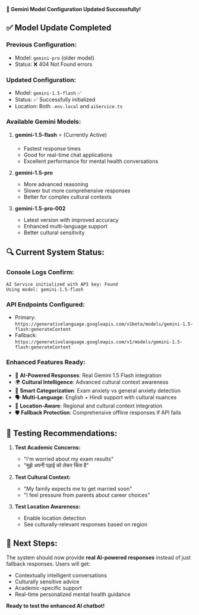 **🎯 Gemini Model Configuration Updated Successfully!**

## ✅ **Model Update Completed**

### **Previous Configuration:**
- Model: `gemini-pro` (older model)
- Status: ❌ 404 Not Found errors

### **Updated Configuration:**
- Model: `gemini-1.5-flash` ✅
- Status: ✅ Successfully initialized  
- Location: Both `.env.local` and `aiService.ts`

### **Available Gemini Models:**
1. **gemini-1.5-flash** ⭐ (Currently Active)
   - Fastest response times
   - Good for real-time chat applications
   - Excellent performance for mental health conversations

2. **gemini-1.5-pro**
   - More advanced reasoning
   - Slower but more comprehensive responses
   - Better for complex cultural contexts

3. **gemini-1.5-pro-002** 
   - Latest version with improved accuracy
   - Enhanced multi-language support
   - Better cultural sensitivity

## 🔍 **Current System Status:**

### **Console Logs Confirm:**
```
AI Service initialized with API key: Found
Using model: gemini-1.5-flash
```

### **API Endpoints Configured:**
- Primary: `https://generativelanguage.googleapis.com/v1beta/models/gemini-1.5-flash:generateContent`
- Fallback: `https://generativelanguage.googleapis.com/v1/models/gemini-1.5-flash:generateContent`

### **Enhanced Features Ready:**
- 🤖 **AI-Powered Responses**: Real Gemini 1.5 Flash integration
- 🌍 **Cultural Intelligence**: Advanced cultural context awareness  
- 🎯 **Smart Categorization**: Exam anxiety vs general anxiety detection
- 🗣️ **Multi-Language**: English + Hindi support with cultural nuances
- 📍 **Location-Aware**: Regional and cultural context integration
- 🛡️ **Fallback Protection**: Comprehensive offline responses if API fails

## 🧪 **Testing Recommendations:**

1. **Test Academic Concerns:**
   - "I'm worried about my exam results"
   - "मुझे अपनी पढ़ाई को लेकर चिंता है"

2. **Test Cultural Context:**  
   - "My family expects me to get married soon"
   - "I feel pressure from parents about career choices"

3. **Test Location Awareness:**
   - Enable location detection  
   - See culturally-relevant responses based on region

## 🚀 **Next Steps:**

The system should now provide **real AI-powered responses** instead of just fallback responses. Users will get:
- Contextually intelligent conversations
- Culturally sensitive advice
- Academic-specific support
- Real-time personalized mental health guidance

**Ready to test the enhanced AI chatbot!**